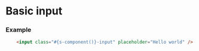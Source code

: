 # Basic input

### Example
```html
	<input class="#{s-component()}-input" placeholder="Hello world" />
```